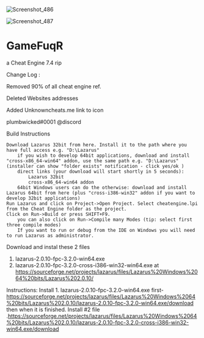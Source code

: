 ![Screenshot_486](https://user-images.githubusercontent.com/62859332/160262724-6697532e-e475-43bf-a0a3-141c388b78bb.png)

![Screenshot_487](https://user-images.githubusercontent.com/62859332/160262831-27dcc3cb-3586-4781-ad00-02ce2cca79e7.png)

# GameFuqR
a Cheat Engine 7.4 rip


Change Log : 


Removed 90% of all cheat engine ref.

Deleted Websites addresses

Added Unknowncheats.me link to icon

plumbwicked#0001 @discord


Build Instructions

    Download Lazarus 32bit from here. Install it to the path where you have full access e.g. "D:\Lazarus"
        if you wish to develop 64bit applications, download and install "cross-x86_64-win64" addon, use the same path e.g. "D:\Lazarus" (installer can show "folder exists" notification - click yes/ok )
        direct links (your download will start shortly in 5 seconds):
            Lazarus 32bit
            cross-x86_64-win64 addon
        64bit Windows users can do the otherwise: download and install Lazarus 64bit from here (plus "cross-i386-win32" addon if you want to develop 32bit applications)
    Run Lazarus and click on Project->Open Project. Select cheatengine.lpi from the Cheat Engine folder as the project.
    Click on Run->Build or press SHIFT+F9.
        you can also click on Run->Compile many Modes (tip: select first three compile modes)
        If you want to run or debug from the IDE on Windows you will need to run Lazarus as administrator.

Download and instal these 2 files
1. lazarus-2.0.10-fpc-3.2.0-win64.exe
2. lazarus-2.0.10-fpc-3.2.0-cross-i386-win32-win64.exe
at https://sourceforge.net/projects/lazarus/files/Lazarus%20Windows%2064%20bits/Lazarus%202.0.10/

Instructions:
Install 1. lazarus-2.0.10-fpc-3.2.0-win64.exe first-https://sourceforge.net/projects/lazarus/files/Lazarus%20Windows%2064%20bits/Lazarus%202.0.10/lazarus-2.0.10-fpc-3.2.0-win64.exe/download 
then when it is finished.
Install #2 file .https://sourceforge.net/projects/lazarus/files/Lazarus%20Windows%2064%20bits/Lazarus%202.0.10/lazarus-2.0.10-fpc-3.2.0-cross-i386-win32-win64.exe/download
